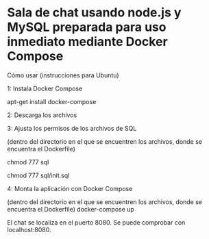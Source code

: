 # Sala de chat usando node.js y MySQL preparada para uso inmediato mediante Docker Compose

Cómo usar (instrucciones para Ubuntu)

1: Instala Docker Compose

apt-get install docker-compose



2: Descarga los archivos



3: Ajusta los permisos de los archivos de SQL

(dentro del directorio en el que se encuentren los archivos, donde se encuentra el Dockerfile)

chmod 777 sql

chmod 777 sql/init.sql



4: Monta la aplicación con Docker Compose

(dentro del directorio en el que se encuentren los archivos, donde se encuentra el Dockerfile)
docker-compose up



El chat se localiza en el puerto 8080. Se puede comprobar con localhost:8080.
